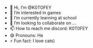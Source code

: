 - 👋 Hi, I’m @K0TOFEY
- 👀 I’m interested in games
- 🌱 I’m currently learning at school
- 💞️ I’m looking to collaborate on ...
- 📫 How to reach me discord: K0T0FEY
- 😄 Pronouns: He
- ⚡ Fun fact: I love cats)

<!---
K0TOFEY/K0TOFEY is a ✨ special ✨ repository because its `README.md` (this file) appears on your GitHub profile.
You can click the Preview link to take a look at your changes.
--->
